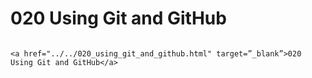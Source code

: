 # 020 Using Git and GitHub

```{admonition} Click link below to view slides in new tab

<a href="../../020_using_git_and_github.html" target=”_blank”>020 Using Git and GitHub</a>

```
